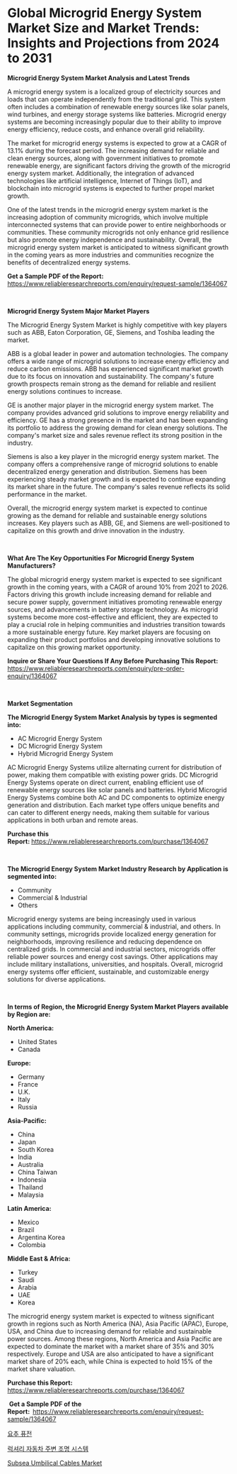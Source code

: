 <p><h1>Global Microgrid Energy System Market Size and Market Trends: Insights and Projections from 2024 to 2031</h1></p><p><strong>Microgrid Energy System Market Analysis and Latest Trends</strong></p>
<p><p>A microgrid energy system is a localized group of electricity sources and loads that can operate independently from the traditional grid. This system often includes a combination of renewable energy sources like solar panels, wind turbines, and energy storage systems like batteries. Microgrid energy systems are becoming increasingly popular due to their ability to improve energy efficiency, reduce costs, and enhance overall grid reliability.</p><p>The market for microgrid energy systems is expected to grow at a CAGR of 13.1% during the forecast period. The increasing demand for reliable and clean energy sources, along with government initiatives to promote renewable energy, are significant factors driving the growth of the microgrid energy system market. Additionally, the integration of advanced technologies like artificial intelligence, Internet of Things (IoT), and blockchain into microgrid systems is expected to further propel market growth.</p><p>One of the latest trends in the microgrid energy system market is the increasing adoption of community microgrids, which involve multiple interconnected systems that can provide power to entire neighborhoods or communities. These community microgrids not only enhance grid resilience but also promote energy independence and sustainability. Overall, the microgrid energy system market is anticipated to witness significant growth in the coming years as more industries and communities recognize the benefits of decentralized energy systems.</p></p>
<p><strong>Get a Sample PDF of the Report:&nbsp;</strong> <a href="https://www.reliableresearchreports.com/enquiry/request-sample/1364067">https://www.reliableresearchreports.com/enquiry/request-sample/1364067</a></p>
<p>&nbsp;</p>
<p><strong>Microgrid Energy System Major Market Players</strong></p>
<p><p>The Microgrid Energy System Market is highly competitive with key players such as ABB, Eaton Corporation, GE, Siemens, and Toshiba leading the market. </p><p>ABB is a global leader in power and automation technologies. The company offers a wide range of microgrid solutions to increase energy efficiency and reduce carbon emissions. ABB has experienced significant market growth due to its focus on innovation and sustainability. The company's future growth prospects remain strong as the demand for reliable and resilient energy solutions continues to increase.</p><p>GE is another major player in the microgrid energy system market. The company provides advanced grid solutions to improve energy reliability and efficiency. GE has a strong presence in the market and has been expanding its portfolio to address the growing demand for clean energy solutions. The company's market size and sales revenue reflect its strong position in the industry.</p><p>Siemens is also a key player in the microgrid energy system market. The company offers a comprehensive range of microgrid solutions to enable decentralized energy generation and distribution. Siemens has been experiencing steady market growth and is expected to continue expanding its market share in the future. The company's sales revenue reflects its solid performance in the market.</p><p>Overall, the microgrid energy system market is expected to continue growing as the demand for reliable and sustainable energy solutions increases. Key players such as ABB, GE, and Siemens are well-positioned to capitalize on this growth and drive innovation in the industry.</p></p>
<p>&nbsp;</p>
<p><strong>What Are The Key Opportunities For Microgrid Energy System Manufacturers?</strong></p>
<p><p>The global microgrid energy system market is expected to see significant growth in the coming years, with a CAGR of around 10% from 2021 to 2026. Factors driving this growth include increasing demand for reliable and secure power supply, government initiatives promoting renewable energy sources, and advancements in battery storage technology. As microgrid systems become more cost-effective and efficient, they are expected to play a crucial role in helping communities and industries transition towards a more sustainable energy future. Key market players are focusing on expanding their product portfolios and developing innovative solutions to capitalize on this growing market opportunity.</p></p>
<p><strong>Inquire or Share Your Questions If Any Before Purchasing This Report:</strong> <a href="https://www.reliableresearchreports.com/enquiry/pre-order-enquiry/1364067">https://www.reliableresearchreports.com/enquiry/pre-order-enquiry/1364067</a></p>
<p>&nbsp;</p>
<p><strong>Market Segmentation</strong></p>
<p><strong>The Microgrid Energy System Market Analysis by types is segmented into:</strong></p>
<p><ul><li>AC Microgrid Energy System</li><li>DC Microgrid Energy System</li><li>Hybrid Microgrid Energy System</li></ul></p>
<p><p>AC Microgrid Energy Systems utilize alternating current for distribution of power, making them compatible with existing power grids. DC Microgrid Energy Systems operate on direct current, enabling efficient use of renewable energy sources like solar panels and batteries. Hybrid Microgrid Energy Systems combine both AC and DC components to optimize energy generation and distribution. Each market type offers unique benefits and can cater to different energy needs, making them suitable for various applications in both urban and remote areas.</p></p>
<p><strong>Purchase this Report:&nbsp;</strong><a href="https://www.reliableresearchreports.com/purchase/1364067">https://www.reliableresearchreports.com/purchase/1364067</a></p>
<p>&nbsp;</p>
<p><strong>The Microgrid Energy System Market Industry Research by Application is segmented into:</strong></p>
<p><ul><li>Community</li><li>Commercial & Industrial</li><li>Others</li></ul></p>
<p><p>Microgrid energy systems are being increasingly used in various applications including community, commercial & industrial, and others. In community settings, microgrids provide localized energy generation for neighborhoods, improving resilience and reducing dependence on centralized grids. In commercial and industrial sectors, microgrids offer reliable power sources and energy cost savings. Other applications may include military installations, universities, and hospitals. Overall, microgrid energy systems offer efficient, sustainable, and customizable energy solutions for diverse applications.</p></p>
<p>&nbsp;</p>
<p><strong>In terms of Region, the Microgrid Energy System Market Players available by Region are:</strong></p>
<p>
    <p> <strong> North America: </strong>
        <ul>
            <li>United States</li>
            <li>Canada</li>
        </ul>
        </p> 
    <p> <strong> Europe: </strong>
        <ul>
            <li>Germany</li>
            <li>France</li>
            <li>U.K.</li>
            <li>Italy</li>
            <li>Russia</li>
        </ul>
        </p> 
    <p> <strong> Asia-Pacific: </strong>
        <ul>
            <li>China</li>
            <li>Japan</li>
            <li>South Korea</li>
            <li>India</li>
            <li>Australia</li>
            <li>China Taiwan</li>
            <li>Indonesia</li>
            <li>Thailand</li>
            <li>Malaysia</li>
        </ul>
        </p> 
    <p> <strong> Latin America: </strong>
        <ul>
            <li>Mexico</li>
            <li>Brazil</li>
            <li>Argentina Korea</li>
            <li>Colombia</li>
        </ul>
        </p> 
    <p> <strong> Middle East & Africa: </strong>
        <ul>
            <li>Turkey</li>
            <li>Saudi</li>
            <li>Arabia</li>
            <li>UAE</li>
            <li>Korea</li>
        </ul>
    </p>
    </p>
<p><p>The microgrid energy system market is expected to witness significant growth in regions such as North America (NA), Asia Pacific (APAC), Europe, USA, and China due to increasing demand for reliable and sustainable power sources. Among these regions, North America and Asia Pacific are expected to dominate the market with a market share of 35% and 30% respectively. Europe and USA are also anticipated to have a significant market share of 20% each, while China is expected to hold 15% of the market share valuation.</p></p>
<p><strong>Purchase this Report: </strong><a href="https://www.reliableresearchreports.com/purchase/1364067">https://www.reliableresearchreports.com/purchase/1364067</a></p>
<p>&nbsp;<strong>Get a Sample PDF of the Report:&nbsp;&nbsp;</strong><a href="https://www.reliableresearchreports.com/enquiry/request-sample/1364067">https://www.reliableresearchreports.com/enquiry/request-sample/1364067</a></p>
<p><strong></strong></p>
<p><p><a href="https://github.com/vsn7qpua81q/Market-Research-Report-List-1/blob/main/955884315066.md">요추 퓨전</a></p><p><a href="https://github.com/Elenrrera7685/Market-Research-Report-List-1/blob/main/300610415067.md">럭셔리 자동차 주변 조명 시스템</a></p><p><a href="https://github.com/Whitneyboyettebo9kiw7yr13/Market-Research-Report-List-1/blob/main/subsea-umbilical-cables-market.md">Subsea Umbilical Cables Market</a></p></p>